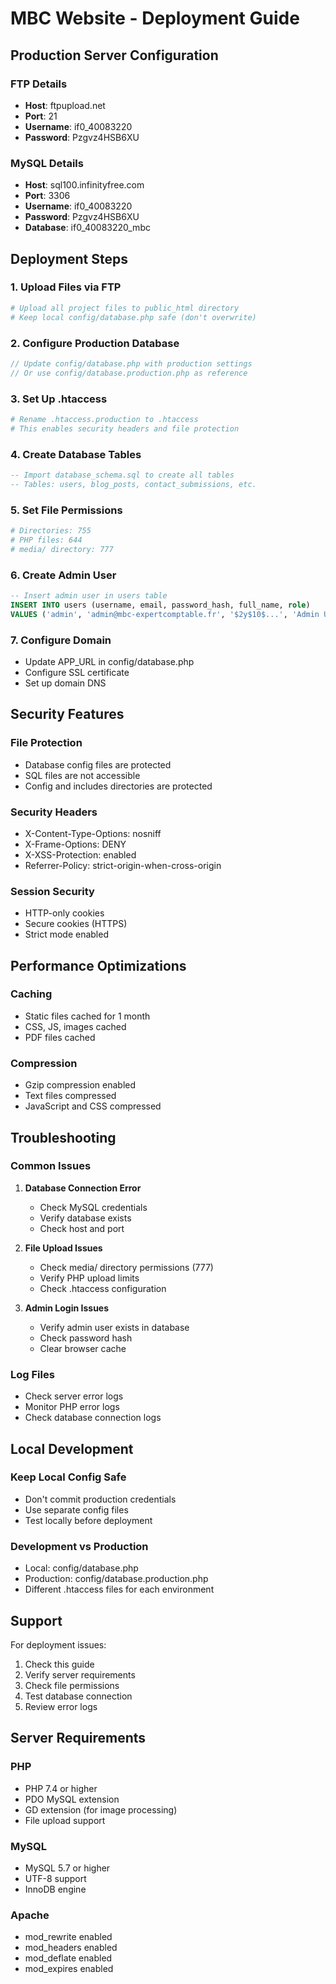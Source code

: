 # MBC Website - Deployment Guide

## Production Server Configuration

### FTP Details
- **Host**: ftpupload.net
- **Port**: 21
- **Username**: if0_40083220
- **Password**: Pzgvz4HSB6XU

### MySQL Details
- **Host**: sql100.infinityfree.com
- **Port**: 3306
- **Username**: if0_40083220
- **Password**: Pzgvz4HSB6XU
- **Database**: if0_40083220_mbc

## Deployment Steps

### 1. Upload Files via FTP
```bash
# Upload all project files to public_html directory
# Keep local config/database.php safe (don't overwrite)
```

### 2. Configure Production Database
```php
// Update config/database.php with production settings
// Or use config/database.production.php as reference
```

### 3. Set Up .htaccess
```bash
# Rename .htaccess.production to .htaccess
# This enables security headers and file protection
```

### 4. Create Database Tables
```sql
-- Import database_schema.sql to create all tables
-- Tables: users, blog_posts, contact_submissions, etc.
```

### 5. Set File Permissions
```bash
# Directories: 755
# PHP files: 644
# media/ directory: 777
```

### 6. Create Admin User
```sql
-- Insert admin user in users table
INSERT INTO users (username, email, password_hash, full_name, role) 
VALUES ('admin', 'admin@mbc-expertcomptable.fr', '$2y$10$...', 'Admin User', 'admin');
```

### 7. Configure Domain
- Update APP_URL in config/database.php
- Configure SSL certificate
- Set up domain DNS

## Security Features

### File Protection
- Database config files are protected
- SQL files are not accessible
- Config and includes directories are protected

### Security Headers
- X-Content-Type-Options: nosniff
- X-Frame-Options: DENY
- X-XSS-Protection: enabled
- Referrer-Policy: strict-origin-when-cross-origin

### Session Security
- HTTP-only cookies
- Secure cookies (HTTPS)
- Strict mode enabled

## Performance Optimizations

### Caching
- Static files cached for 1 month
- CSS, JS, images cached
- PDF files cached

### Compression
- Gzip compression enabled
- Text files compressed
- JavaScript and CSS compressed

## Troubleshooting

### Common Issues
1. **Database Connection Error**
   - Check MySQL credentials
   - Verify database exists
   - Check host and port

2. **File Upload Issues**
   - Check media/ directory permissions (777)
   - Verify PHP upload limits
   - Check .htaccess configuration

3. **Admin Login Issues**
   - Verify admin user exists in database
   - Check password hash
   - Clear browser cache

### Log Files
- Check server error logs
- Monitor PHP error logs
- Check database connection logs

## Local Development

### Keep Local Config Safe
- Don't commit production credentials
- Use separate config files
- Test locally before deployment

### Development vs Production
- Local: config/database.php
- Production: config/database.production.php
- Different .htaccess files for each environment

## Support

For deployment issues:
1. Check this guide
2. Verify server requirements
3. Check file permissions
4. Test database connection
5. Review error logs

## Server Requirements

### PHP
- PHP 7.4 or higher
- PDO MySQL extension
- GD extension (for image processing)
- File upload support

### MySQL
- MySQL 5.7 or higher
- UTF-8 support
- InnoDB engine

### Apache
- mod_rewrite enabled
- mod_headers enabled
- mod_deflate enabled
- mod_expires enabled
